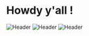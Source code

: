 # Howdy y'all !
![Header](https://files.catbox.moe/z30wp3.png) ![Header](https://files.catbox.moe/jegqy5.webp) ![Header](https://files.catbox.moe/1yaf7n.png)
